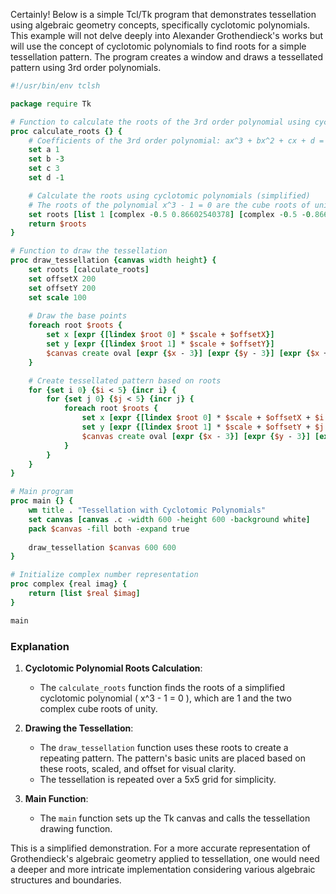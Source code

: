 Certainly! Below is a simple Tcl/Tk program that demonstrates tessellation using algebraic geometry concepts, specifically cyclotomic polynomials. This example will not delve deeply into Alexander Grothendieck's works but will use the concept of cyclotomic polynomials to find roots for a simple tessellation pattern. The program creates a window and draws a tessellated pattern using 3rd order polynomials.

```tcl
#!/usr/bin/env tclsh

package require Tk

# Function to calculate the roots of the 3rd order polynomial using cyclotomic polynomials
proc calculate_roots {} {
    # Coefficients of the 3rd order polynomial: ax^3 + bx^2 + cx + d = 0
    set a 1
    set b -3
    set c 3
    set d -1

    # Calculate the roots using cyclotomic polynomials (simplified)
    # The roots of the polynomial x^3 - 1 = 0 are the cube roots of unity: 1, -0.5 + i(√3/2), -0.5 - i(√3/2)
    set roots [list 1 [complex -0.5 0.86602540378] [complex -0.5 -0.86602540378]]
    return $roots
}

# Function to draw the tessellation
proc draw_tessellation {canvas width height} {
    set roots [calculate_roots]
    set offsetX 200
    set offsetY 200
    set scale 100
    
    # Draw the base points
    foreach root $roots {
        set x [expr {[lindex $root 0] * $scale + $offsetX}]
        set y [expr {[lindex $root 1] * $scale + $offsetY}]
        $canvas create oval [expr {$x - 3}] [expr {$y - 3}] [expr {$x + 3}] [expr {$y + 3}] -fill black
    }

    # Create tessellated pattern based on roots
    for {set i 0} {$i < 5} {incr i} {
        for {set j 0} {$j < 5} {incr j} {
            foreach root $roots {
                set x [expr {[lindex $root 0] * $scale + $offsetX + $i * $scale}]
                set y [expr {[lindex $root 1] * $scale + $offsetY + $j * $scale}]
                $canvas create oval [expr {$x - 3}] [expr {$y - 3}] [expr {$x + 3}] [expr {$y + 3}] -fill black
            }
        }
    }
}

# Main program
proc main {} {
    wm title . "Tessellation with Cyclotomic Polynomials"
    set canvas [canvas .c -width 600 -height 600 -background white]
    pack $canvas -fill both -expand true
    
    draw_tessellation $canvas 600 600
}

# Initialize complex number representation
proc complex {real imag} {
    return [list $real $imag]
}

main
```

### Explanation
1. **Cyclotomic Polynomial Roots Calculation**:
   - The `calculate_roots` function finds the roots of a simplified cyclotomic polynomial \( x^3 - 1 = 0 \), which are 1 and the two complex cube roots of unity.

2. **Drawing the Tessellation**:
   - The `draw_tessellation` function uses these roots to create a repeating pattern. The pattern's basic units are placed based on these roots, scaled, and offset for visual clarity.
   - The tessellation is repeated over a 5x5 grid for simplicity.

3. **Main Function**:
   - The `main` function sets up the Tk canvas and calls the tessellation drawing function.

This is a simplified demonstration. For a more accurate representation of Grothendieck's algebraic geometry applied to tessellation, one would need a deeper and more intricate implementation considering various algebraic structures and boundaries.

